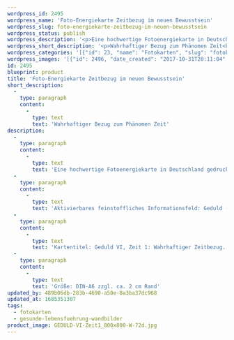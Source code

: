 ```yaml
---
wordpress_id: 2495
wordpress_name: 'Foto-Energiekarte Zeitbezug im neuen Bewusstsein'
wordpress_slug: foto-energiekarte-zeitbezug-im-neuen-bewusstsein
wordpress_status: publish
wordpress_description: '<p>Eine hochwertige Fotoenergiekarte in Deutschland gedruckt und in Handarbeit laminiert.  Sie ist in Postkartengröße (DIN-A6) gut zu transportieren und kann auch auf den Körper aufgelegt werden.</p><p>Aktivierbares feinstoffliches Informationsfeld: Geduld - Neuer Zeitbezug - Sein - Zeit: Die eigenen Bezüge zum Phänomen Zeit überdenken und zu einem neuen, wahrhaftigen Zeitbezug gelangen. Zeit im sogenannten Neuen Bewusstsein erfahren.</p><p>Kartentitel: Geduld VI, Zeit 1: Wahrhaftiger Zeitbezug. Reihe: Geduld. Schwingungsebene: Türkis</p><p>Größe: DIN-A6 zzgl. ca. 2 cm Rand<br />Andere Formate sind individuell für Sie innerhalb weniger Tage herstellbar. Bitte kontaktieren Sie uns hierfür unter <a href="mailto:info@elvedenverlag.de">info@elvedenverlag.de</a>.</p><p><a href="https://my.feenbaum.de/anwendung-energiebilder-foto-laminiert/">Anwendungshinweise</a>      <a href="https://my.feenbaum.de/produktinformationen-fotokarten/">Produktinformationen</a></p>'
wordpress_short_description: '<p>Wahrhaftiger Bezug zum Phänomen Zeit<br /><em>Hinweis: Das Wasserzeichen „Elveden Verlag Energiebild“ wird nicht mit gedruckt</em></p>'
wordpress_categories: '[{"id": 23, "name": "Fotokarten", "slug": "fotokarten"}, {"id": 41, "name": "Gesunde Lebensf\u00fchrung", "slug": "gesunde-lebensfuehrung-wandbilder"}]'
wordpress_images: '[{"id": 2496, "date_created": "2017-10-31T20:11:04", "date_created_gmt": "2017-10-31T18:11:04", "date_modified": "2017-10-31T20:11:04", "date_modified_gmt": "2017-10-31T18:11:04", "src": "https://my.feenbaum.de/wp-content/uploads/2017/10/GEDULD-VI-Zeit1_800x800-W-72d.jpg", "name": "GEDULD-VI-Zeit1_800x800-W-72d", "alt": ""}]'
id: 2495
blueprint: product
title: 'Foto-Energiekarte Zeitbezug im neuen Bewusstsein'
short_description:
  -
    type: paragraph
    content:
      -
        type: text
        text: 'Wahrhaftiger Bezug zum Phänomen Zeit'
description:
  -
    type: paragraph
    content:
      -
        type: text
        text: 'Eine hochwertige Fotoenergiekarte in Deutschland gedruckt und in Handarbeit laminiert.  Sie ist in Postkartengröße (DIN-A6) gut zu transportieren und kann auch auf den Körper aufgelegt werden.'
  -
    type: paragraph
    content:
      -
        type: text
        text: 'Aktivierbares feinstoffliches Informationsfeld: Geduld - Neuer Zeitbezug - Sein - Zeit: Die eigenen Bezüge zum Phänomen Zeit überdenken und zu einem neuen, wahrhaftigen Zeitbezug gelangen. Zeit im sogenannten Neuen Bewusstsein erfahren.'
  -
    type: paragraph
    content:
      -
        type: text
        text: 'Kartentitel: Geduld VI, Zeit 1: Wahrhaftiger Zeitbezug. Reihe: Geduld. Schwingungsebene: Türkis'
  -
    type: paragraph
    content:
      -
        type: text
        text: 'Größe: DIN-A6 zzgl. ca. 2 cm Rand'
updated_by: 489b06db-283b-4690-a50e-8a3ba37dc968
updated_at: 1685351307
tags:
  - fotokarten
  - gesunde-lebensfuehrung-wandbilder
product_image: GEDULD-VI-Zeit1_800x800-W-72d.jpg
---
```

